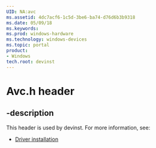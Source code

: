 ```yaml
---
UID: NA:avc
ms.assetid: 4dc7acf6-1c5d-3be6-ba74-d76d6b3b9318
ms.date: 05/09/18
ms.keywords: 
ms.prod: windows-hardware
ms.technology: windows-devices
ms.topic: portal
product:
- Windows
tech.root: devinst
---
```


# Avc.h header


## -description


This header is used by devinst. For more information, see:

- [Driver installation](../_devinst/index.md)
